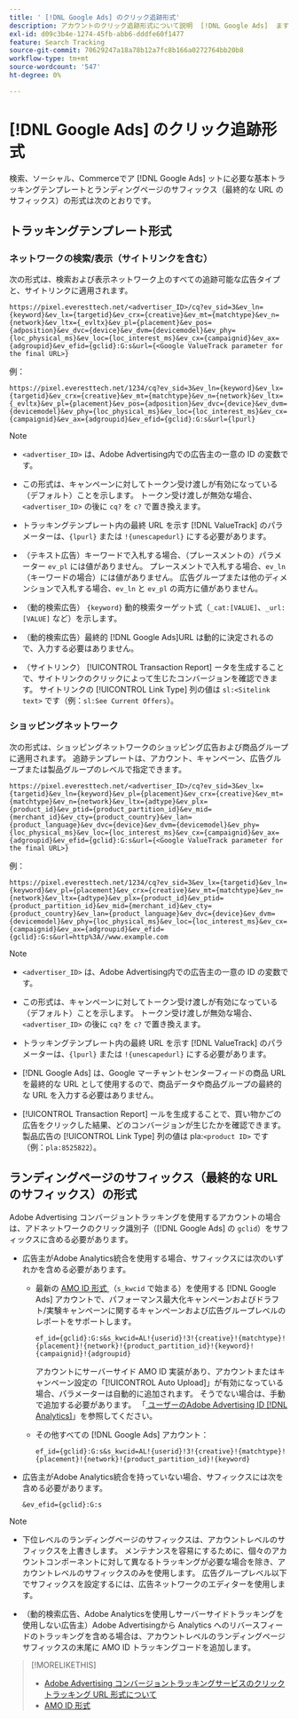 ```yaml
---
title: ' [!DNL Google Ads] のクリック追跡形式'
description: アカウントのクリック追跡形式について説明  [!DNL Google Ads]  ます。
exl-id: d09c3b4e-1274-45fb-abb6-dddfe60f1477
feature: Search Tracking
source-git-commit: 70629247a18a78b12a7fc8b166a0272764bb20b8
workflow-type: tm+mt
source-wordcount: '547'
ht-degree: 0%

---
```


# [!DNL Google Ads] のクリック追跡形式

検索、ソーシャル、Commerceでア [!DNL Google Ads] ットに必要な基本トラッキングテンプレートとランディングページのサフィックス（最終的な URL のサフィックス）の形式は次のとおりです。

## トラッキングテンプレート形式

### ネットワークの検索/表示（サイトリンクを含む）

次の形式は、検索および表示ネットワーク上のすべての追跡可能な広告タイプと、サイトリンクに適用されます。

`https://pixel.everesttech.net/<advertiser_ID>/cq?ev_sid=3&ev_ln={keyword}&ev_lx={targetid}&ev_crx={creative}&ev_mt={matchtype}&ev_n={network}&ev_ltx={_evltx}&ev_pl={placement}&ev_pos={adposition}&ev_dvc={device}&ev_dvm={devicemodel}&ev_phy={loc_physical_ms}&ev_loc={loc_interest_ms}&ev_cx={campaignid}&ev_ax={adgroupid}&ev_efid={gclid}:G:s&url={<Google ValueTrack parameter for the final URL>}`

例：

`https://pixel.everesttech.net/1234/cq?ev_sid=3&ev_ln={keyword}&ev_lx={targetid}&ev_crx={creative}&ev_mt={matchtype}&ev_n={network}&ev_ltx={_evltx}&ev_pl={placement}&ev_pos={adposition}&ev_dvc={device}&ev_dvm={devicemodel}&ev_phy={loc_physical_ms}&ev_loc={loc_interest_ms}&ev_cx={campaignid}&ev_ax={adgroupid}&ev_efid={gclid}:G:s&url={lpurl}`

>[!NOTE]
>
>* `<advertiser_ID>` は、Adobe Advertising内での広告主の一意の ID の変数です。
>
>* この形式は、キャンペーンに対してトークン受け渡しが有効になっている（デフォルト）ことを示します。 トークン受け渡しが無効な場合、`<advertiser_ID>` の後に `cq?` を `c?` で置き換えます。
>
>* トラッキングテンプレート内の最終 URL を示す [!DNL ValueTrack] のパラメーターは、`{lpurl}` または `!{unescapedurl}` にする必要があります。
>
>* （テキスト広告）キーワードで入札する場合、（プレースメントの）パラメーター `ev_pl` には値がありません。 プレースメントで入札する場合、`ev_ln` （キーワードの場合）には値がありません。 広告グループまたは他のディメンションで入札する場合、`ev_ln` と `ev_pl` の両方に値がありません。
>
>* （動的検索広告） `{keyword}` 動的検索ターゲット式（`_cat:[VALUE]`、`_url:[VALUE]` など）を示します。
>
>* （動的検索広告）最終的 [!DNL Google Ads]URL は動的に決定されるので、入力する必要はありません。
>
>* （サイトリンク） [!UICONTROL Transaction Report] ータを生成することで、サイトリンクのクリックによって生じたコンバージョンを確認できます。 サイトリンクの [!UICONTROL Link Type] 列の値は `sl:<Sitelink text>` です（例：`sl:See Current Offers`）。

### ショッピングネットワーク

次の形式は、ショッピングネットワークのショッピング広告および商品グループに適用されます。 追跡テンプレートは、アカウント、キャンペーン、広告グループまたは製品グループのレベルで指定できます。

`https://pixel.everesttech.net/<advertiser_ID>/cq?ev_sid=3&ev_lx={targetid}&ev_ln={keyword}&ev_pl={placement}&ev_crx={creative}&ev_mt={matchtype}&ev_n={network}&ev_ltx={adtype}&ev_plx={product_id}&ev_ptid={product_partition_id}&ev_mid={merchant_id}&ev_cty={product_country}&ev_lan={product_language}&ev_dvc={device}&ev_dvm={devicemodel}&ev_phy={loc_physical_ms}&ev_loc={loc_interest_ms}&ev_cx={campaignid}&ev_ax={adgroupid}&ev_efid={gclid}:G:s&url={<Google ValueTrack parameter for the final URL>}`

例：

`https://pixel.everesttech.net/1234/cq?ev_sid=3&ev_lx={targetid}&ev_ln={keyword}&ev_pl={placement}&ev_crx={creative}&ev_mt={matchtype}&ev_n={network}&ev_ltx={adtype}&ev_plx={product_id}&ev_ptid={product_partition_id}&ev_mid={merchant_id}&ev_cty={product_country}&ev_lan={product_language}&ev_dvc={device}&ev_dvm={devicemodel}&ev_phy={loc_physical_ms}&ev_loc={loc_interest_ms}&ev_cx={campaignid}&ev_ax={adgroupid}&ev_efid={gclid}:G:s&url=http%3A//www.example.com`

>[!NOTE]
>
>* `<advertiser_ID>` は、Adobe Advertising内での広告主の一意の ID の変数です。
>
>* この形式は、キャンペーンに対してトークン受け渡しが有効になっている（デフォルト）ことを示します。 トークン受け渡しが無効な場合、`<advertiser_ID>` の後に `cq?` を `c?` で置き換えます。
>
>* トラッキングテンプレート内の最終 URL を示す [!DNL ValueTrack] のパラメーターは、`{lpurl}` または `!{unescapedurl}` にする必要があります。
>
>* [!DNL Google Ads] は、Google マーチャントセンターフィードの商品 URL を最終的な URL として使用するので、商品データや商品グループの最終的な URL を入力する必要はありません。
>
>* [!UICONTROL Transaction Report] ールを生成することで、買い物かごの広告をクリックした結果、どのコンバージョンが生じたかを確認できます。 製品広告の [!UICONTROL Link Type] 列の値は pla:`<product ID>` です（例：`pla:8525822`）。

## ランディングページのサフィックス（最終的な URL のサフィックス）の形式

Adobe Advertising コンバージョントラッキングを使用するアカウントの場合は、アドネットワークのクリック識別子（[!DNL Google Ads] の `gclid`）をサフィックスに含める必要があります。

* 広告主がAdobe Analytics統合を使用する場合、サフィックスには次のいずれかを含める必要があります。

   * 最新の [AMO ID 形式 ](/help/integrations/analytics/ids.md#amo-id-formats) （`s_kwcid` で始まる）を使用する [!DNL Google Ads] アカウントで、パフォーマンス最大化キャンペーンおよびドラフト/実験キャンペーンに関するキャンペーンおよび広告グループレベルのレポートをサポートします。

     `ef_id={gclid}:G:s&s_kwcid=AL!{userid}!3!{creative}!{matchtype}!{placement}!{network}!{product_partition_id}!{keyword}!{campaignid}!{adgroupid}`

     アカウントにサーバーサイド AMO ID 実装があり、アカウントまたはキャンペーン設定の「[!UICONTROL Auto Upload]」が有効になっている場合、パラメーターは自動的に追加されます。 そうでない場合は、手動で追加する必要があります。 「[ ユーザーのAdobe Advertising ID [!DNL Analytics]](/help/integrations/analytics/ids.md#amo-id-implement)」を参照してください。

   * その他すべての [!DNL Google Ads] アカウント：

     `ef_id={gclid}:G:s&s_kwcid=AL!{userid}!3!{creative}!{matchtype}!{placement}!{network}!{product_partition_id}!{keyword}`

* 広告主がAdobe Analytics統合を持っていない場合、サフィックスには次を含める必要があります。

  `&ev_efid={gclid}:G:s`

>[!NOTE]
>
>* 下位レベルのランディングページのサフィックスは、アカウントレベルのサフィックスを上書きします。 メンテナンスを容易にするために、個々のアカウントコンポーネントに対して異なるトラッキングが必要な場合を除き、アカウントレベルのサフィックスのみを使用します。 広告グループレベル以下でサフィックスを設定するには、広告ネットワークのエディターを使用します。
>
>* （動的検索広告、Adobe Analyticsを使用しサーバーサイドトラッキングを使用しない広告主）Adobe Advertisingから Analytics へのリバースフィードのトラッキングを含める場合は、アカウントレベルのランディングページサフィックスの末尾に AMO ID トラッキングコードを追加します。

>[!MORELIKETHIS]
>
>* [Adobe Advertising コンバージョントラッキングサービスのクリックトラッキング URL 形式について ](formats-click-tracking-about.md)
>* [AMO ID 形式 ](/help/integrations/analytics/ids.md#amo-id-formats)
